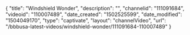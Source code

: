 {
    "title": "Windshield Wonder",
    "description": "",
    "channelid": "111091684",
    "videoid": "110007489",
    "date_created": "1502525599",
    "date_modified": "1504049170",
    "type": "captivate",
    "layout": "channelVideo",
    "url": "\/bbbusa-latest-videos\/windshield-wonder\/111091684-110007489"
}